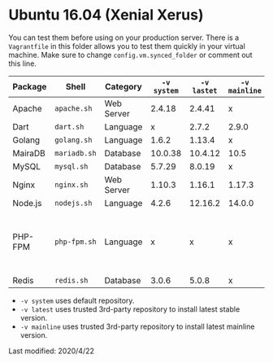 
# Ubuntu 16.04 (Xenial Xerus)

You can test them before using on your production server. There is a `Vagrantfile` in this folder allows you to test them quickly in your virtual machine. Make sure to change `config.vm.synced_folder` or comment out this line.

| Package | Shell | Category | `-v system` | `-v lastet` | `-v mainline` | `-v {n}` 
| --- | --- | --- | --- | --- | --- | --- 
| Apache | `apache.sh` | Web Server | 2.4.18 | 2.4.41 | x | x |
| Dart | `dart.sh` | Language | x | 2.7.2 | 2.9.0 | x |
| Golang | `golang.sh` | Language | 1.6.2 | 1.13.4 | x | x |
| MairaDB | `mariadb.sh` | Database | 10.0.38 | 10.4.12 | 10.5 | x |
| MySQL | `mysql.sh` | Database | 5.7.29 | 8.0.19 | x | x |
| Nginx | `nginx.sh` | Web Server | 1.10.3 | 1.16.1 | 1.17.3 | x |
| Node.js  | `nodejs.sh` | Language | 4.2.6 | 12.16.2 | 14.0.0 | x |
| PHP-FPM | `php-fpm.sh` | Language | x | x | x | 5.6, 7.0, 7.1, 7.2, 7.3, 7.4 |
| Redis | `redis.sh` | Database | 3.0.6 | 5.0.8 | x | x |

* `-v system` uses default repository.
* `-v latest` uses trusted 3rd-party repository to install latest stable version.
* `-v mainline` uses trusted 3rd-party repository to install latest mainline version.

Last modified: 2020/4/22